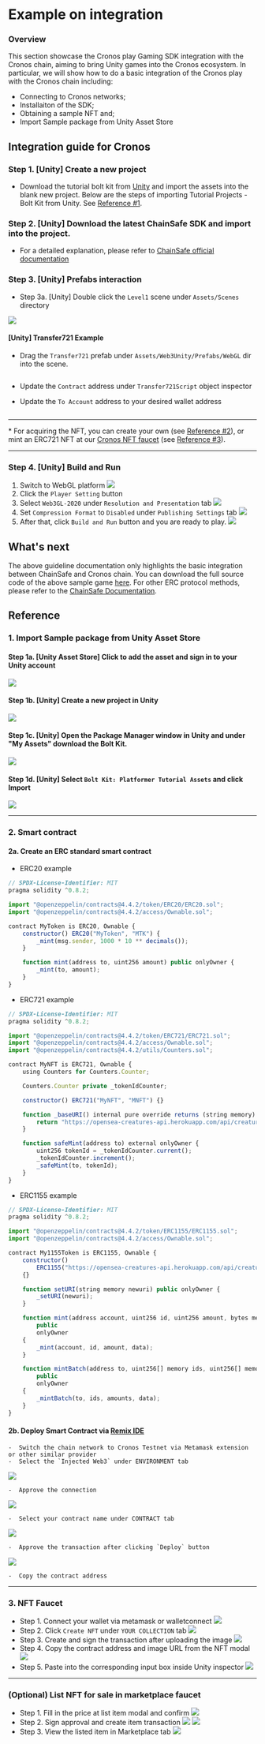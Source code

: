 # Example on integration

### Overview

This section showcase the Cronos play Gaming SDK integration with the Cronos chain, aiming to bring Unity games into the Cronos ecosystem. In particular, we will show how to do a basic integration of the Cronos play with the Cronos chain including:

* Connecting to Cronos networks;
* Installaiton of the SDK;
* Obtaining a sample NFT and;
* Import Sample package from Unity Asset Store

## Integration guide for Cronos

### Step 1. \[Unity] Create a new project

* Download the tutorial bolt kit from [Unity](https://assetstore.unity.com/packages/essentials/tutorial-projects/bolt-kit-platformer-tutorial-assets-168067) and import the assets into the blank new project. Below are the steps of importing Tutorial Projects - Bolt Kit from Unity. See [Reference #1](play.md#reference).

### Step 2. \[Unity] Download the latest ChainSafe SDK and import into the project.

* For a detailed explanation, please refer to [ChainSafe official documentation](https://chainsafe.github.io/game-docs/)

### Step 3. \[Unity] Prefabs interaction

* Step 3a. \[Unity] Double click the `Level1` scene under `Assets/Scenes` directory

![](../assets/cronos-play/cronos-gamefi-integration-step3a.png)

#### \[Unity] Transfer721 Example

*   Drag the `Transfer721` prefab under `Assets/Web3Unity/Prefabs/WebGL` dir into the scene.

    <img src="../assets/cronos-play/cronos-gamefi-integration-step6-1.png" alt="" data-size="original">
* Update the `Contract` address under `Transfer721Script` object inspector
*   Update the `To Account` address to your desired wallet address

    <img src="../assets/cronos-play/cronos-gamefi-integration-step6-2.png" alt="" data-size="original">

***

\* For acquiring the NFT, you can create your own (see [Reference #2](play.md#\_2-smart-contract)), or mint an ERC721 NFT at our [Cronos NFT faucet](https://cronos.org/nft-faucet) (see [Reference #3](play.md#\_3-nft-faucet)).

***

### Step 4. \[Unity] Build and Run

1. Switch to WebGL platform ![](../assets/cronos-play/cronos-gamefi-integration-step8-1.png)
2. Click the `Player Setting` button
3. Select `Web3GL-2020` under `Resolution and Presentation` tab ![](../assets/cronos-play/cronos-gamefi-integration-step8-2.png)
4. Set `Compression Format` to `Disabled` under `Publishing Settings` tab ![](../assets/cronos-play/cronos-gamefi-integration-step8-3.png)
5. After that, click `Build and Run` button and you are ready to play. ![](../assets/cronos-play/cronos-gamefi-integration-step8-4.png)

## What's next

The above guideline documentation only highlights the basic integration between ChainSafe and Cronos chain. You can download the full source code of the above sample game [here](https://github.com/crypto-org-chain/cronos-docs/blob/master/docs/play/assets/cronos-chainsafe-unity-sample.unitypackage.zip). For other ERC protocol methods, please refer to the [ChainSafe Documentation](https://chainsafe.github.io/game-docs/).

## Reference

### 1. Import Sample package from Unity Asset Store

#### Step 1a. \[Unity Asset Store] Click to add the asset and sign in to your Unity account

![](../assets/cronos-play/cronos-gamefi-integration-step2a.png)

#### Step 1b. \[Unity] Create a new project in Unity

![](../assets/cronos-play/new-projects.png)

#### Step 1c. \[Unity] Open the Package Manager window in Unity and under "My Assets" download the Bolt Kit.

![](../assets/cronos-play/cronos-gamefi-integration-step2c.png)

#### Step 1d. \[Unity] Select `Bolt Kit: Platformer Tutorial Assets` and click Import

![](../assets/cronos-play/cronos-gamefi-integration-step2d.png)

***

### 2. Smart contract

#### 2a. Create an ERC standard smart contract

* ERC20 example

```javascript
// SPDX-License-Identifier: MIT
pragma solidity ^0.8.2;

import "@openzeppelin/contracts@4.4.2/token/ERC20/ERC20.sol";
import "@openzeppelin/contracts@4.4.2/access/Ownable.sol";

contract MyToken is ERC20, Ownable {
    constructor() ERC20("MyToken", "MTK") {
        _mint(msg.sender, 1000 * 10 ** decimals());
    }

    function mint(address to, uint256 amount) public onlyOwner {
        _mint(to, amount);
    }
}
```

* ERC721 example

```javascript
// SPDX-License-Identifier: MIT
pragma solidity ^0.8.2;

import "@openzeppelin/contracts@4.4.2/token/ERC721/ERC721.sol";
import "@openzeppelin/contracts@4.4.2/access/Ownable.sol";
import "@openzeppelin/contracts@4.4.2/utils/Counters.sol";

contract MyNFT is ERC721, Ownable {
    using Counters for Counters.Counter;

    Counters.Counter private _tokenIdCounter;

    constructor() ERC721("MyNFT", "MNFT") {}

    function _baseURI() internal pure override returns (string memory) {
        return "https://opensea-creatures-api.herokuapp.com/api/creature/";
    }

    function safeMint(address to) external onlyOwner {
        uint256 tokenId = _tokenIdCounter.current();
        _tokenIdCounter.increment();
        _safeMint(to, tokenId);
    }
}
```

* ERC1155 example

```javascript
// SPDX-License-Identifier: MIT
pragma solidity ^0.8.2;

import "@openzeppelin/contracts@4.4.2/token/ERC1155/ERC1155.sol";
import "@openzeppelin/contracts@4.4.2/access/Ownable.sol";

contract My1155Token is ERC1155, Ownable {
    constructor()
        ERC1155("https://opensea-creatures-api.herokuapp.com/api/creature/")
    {}

    function setURI(string memory newuri) public onlyOwner {
        _setURI(newuri);
    }

    function mint(address account, uint256 id, uint256 amount, bytes memory data)
        public
        onlyOwner
    {
        _mint(account, id, amount, data);
    }

    function mintBatch(address to, uint256[] memory ids, uint256[] memory amounts, bytes memory data)
        public
        onlyOwner
    {
        _mintBatch(to, ids, amounts, data);
    }
}
```

#### 2b. Deploy Smart Contract via [Remix IDE](https://remix.ethereum.org/)

```
-  Switch the chain network to Cronos Testnet via Metamask extension or other similar provider
-  Select the `Injected Web3` under ENVIRONMENT tab
```

![](../assets/cronos-play/cronos-gamefi-integration-step5-1.png)

```
-  Approve the connection
```

![](../assets/cronos-play/cronos-gamefi-integration-step5-2.png)

```
-  Select your contract name under CONTRACT tab
```

![](../assets/cronos-play/cronos-gamefi-integration-step5-3.png)

```
-  Approve the transaction after clicking `Deploy` button
```

![](../assets/cronos-play/cronos-gamefi-integration-step5-4.png)

```
-  Copy the contract address
```

***

### 3. NFT Faucet

* Step 1. Connect your wallet via metamask or walletconnect ![](../assets/cronos-play/cronos-gamefi-integration-nft-fauct-1.png)
* Step 2. Click `Create NFT` under `YOUR COLLECTION` tab ![](../assets/cronos-play/cronos-gamefi-integration-nft-fauct-2.png)
* Step 3. Create and sign the transaction after uploading the image ![](../assets/cronos-play/cronos-gamefi-integration-nft-fauct-3.png)
* Step 4. Copy the contract address and image URL from the NFT modal ![](../assets/cronos-play/cronos-gamefi-integration-nft-fauct-4.png)
* Step 5. Paste into the corresponding input box inside Unity inspector ![](../assets/cronos-play/cronos-gamefi-integration-step6-2.png)

***

### (Optional) List NFT for sale in marketplace faucet

* Step 1. Fill in the price at list item modal and confirm ![](../assets/cronos-play/cronos-gamefi-integration-nft-fauct-5.png)
* Step 2. Sign approval and create item transaction ![](../assets/cronos-play/cronos-gamefi-integration-nft-fauct-6.png) ![](../assets/cronos-play/cronos-gamefi-integration-nft-fauct-7.png)
* Step 3. View the listed item in Marketplace tab ![](../assets/cronos-play/cronos-gamefi-integration-nft-fauct-8.png)
